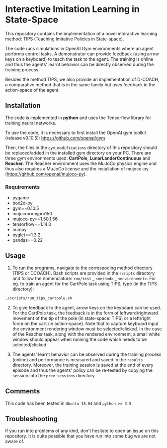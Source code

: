 # Interactive Imitation Learning in State-Space
This repository contains the implementation of a novel interactive learning method: TIPS (Teaching Imitative Policies in State-space).

The code runs simulations in OpenAI Gym environments where an agent performs control tasks. A demonstrator can provide feedback (using arrow keys on a keyboard) to teach the task to the agent. The training is online and thus the agents' learnt behavior can be directly observed during the training process.

Besides the method TIPS, we also provide an implementation of D-COACH, a comparative method that is in the same family but uses feedback in the action-space of the agent.

## Installation

The code is implemented in **python** and uses the Tensorflow library for training neural networks.

To use the code, it is necessary to first install the OpenAI gym toolkit (release v0.10.5): https://github.com/openai/gym

Then, the files in the `gym_modifications` directory of this repository should be replaced/added in the installed gym directory on your PC. There are three gym environments used: **CartPole**, **LunarLanderContinuous** and **Reacher**. The Reacher environment uses the MuJoCo physics engine and thus also requires a MuJoCo license and the installation of mujoco-py (https://github.com/openai/mujoco-py).

### Requirements
- pygame
- box2d-py
- gym==0.10.5
- mujuco==mjpro150
- mujoco-py==1.50.1.56
- tensorflow==1.14.0
- numpy
- pyglet==1.3.2
- pandas==0.22

## Usage

1. To run the programs, navigate to the correspoding method directory (TIPS or DCOACH). Bash scripts are provided in the `scripts` directory and follow the nomenclature: `run/test` _ `<method>` _ `<environment>`.
For eg. to train an agent for the CartPole task using TIPS, type (in the TIPS directory):

```bash 
./scripts/run_tips_cartpole.sh
```

2. To give feedback to the agent, arrow keys on the keyboard can be used. For the CartPole task, the feedback is in the form of leftward/rightward movement of the tip of the pole (in state-space: TIPS) or a left/right force on the cart (in action-space). Note that to capture keyboard input the environment rendering window must be selected/clicked. In the case of the Reacher task, along with the rendered environment, a small white window should appear when running the code which needs to be selected/clicked.

3. The agents' learnt behavior can be observed during the training process (online) and performance is measured and saved in the `results` directory. Moreover, the training session is saved at the end of every episode and thus the agents' policy can be re-tested by copying the session into the `prev_sessions` directory.

## Comments

This code has been tested in `Ubuntu 18.04` and `python >= 3.5`.

## Troubleshooting

If you run into problems of any kind, don't hesitate to open an issue on this repository. It is quite possible that you have run into some bug we are not aware of.